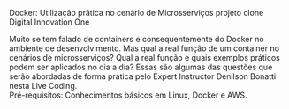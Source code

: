 Docker: Utilização prática no cenário de Microsserviços
projeto clone Digital Innovation One

Muito se tem falado de containers e consequentemente do Docker no ambiente de desenvolvimento. Mas qual a real função de um container no cenários de microsserviços? Qual a real função e quais exemplos práticos podem ser aplicados no dia a dia? Essas são algumas das questões que serão abordadas de forma prática pelo Expert Instructor Denilson Bonatti nesta Live Coding. <br> Pré-requisitos: Conhecimentos básicos em Linux, Docker e AWS.

